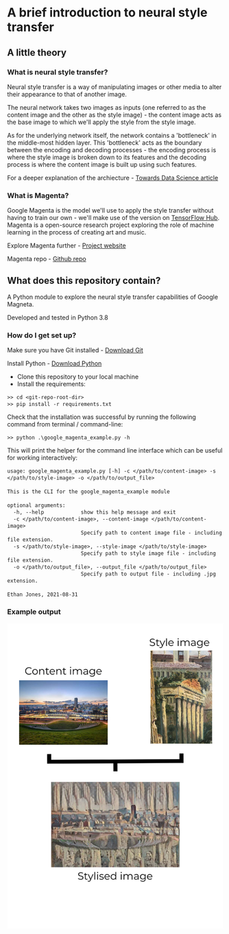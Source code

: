 # A brief introduction to neural style transfer

## A little theory

### What is neural style transfer?

Neural style transfer is a way of manipulating images or other media to alter their appearance to that of another image.

The neural network takes two images as inputs (one referred to as the content image and the other as the style image) - the content image acts as the base image to which we'll apply the style from the style image.

As for the underlying network itself, the network contains a 'bottleneck' in the middle-most hidden layer. 
This 'bottleneck' acts as the boundary between the encoding and decoding processes -
the encoding process is where the style image is broken down to its features and the decoding process 
is where the content image is built up using such features.

For a deeper explanation of the archiecture - [Towards Data Science article](https://towardsdatascience.com/light-on-math-machine-learning-intuitive-guide-to-neural-style-transfer-ef88e46697ee)

### What is Magenta?

Google Magenta is the model we'll use to apply the style transfer without having to train our own - we'll make use of the version on [TensorFlow Hub](https://www.tensorflow.org/hub).
Magenta is a open-source research project exploring the role of machine learning in the process of creating art and music.

Explore Magenta further - [Project website](https://magenta.tensorflow.org/)

Magenta repo - [Github repo](https://github.com/magenta/magenta)

## What does this repository contain?

A Python module to explore the neural style transfer capabilities of Google Magneta.

Developed and tested in Python 3.8

### How do I get set up?

Make sure you have Git installed - [Download Git](https://git-scm.com/downloads)

Install Python - [Download Python](https://www.python.org/downloads/)

* Clone this repository to your local machine
* Install the requirements:

```
>> cd <git-repo-root-dir>
>> pip install -r requirements.txt
```

Check that the installation was successful by running the following command from terminal / command-line:

```
>> python .\google_magenta_example.py -h
```

This will print the helper for the command line interface which can be useful for working interactively:

```
usage: google_magenta_example.py [-h] -c </path/to/content-image> -s </path/to/style-image> -o </path/to/output_file>

This is the CLI for the google_magenta_example module

optional arguments:
  -h, --help            show this help message and exit
  -c </path/to/content-image>, --content-image </path/to/content-image>
                        Specify path to content image file - including file extension.
  -s </path/to/style-image>, --style-image </path/to/style-image>
                        Specify path to style image file - including file extension.
  -o </path/to/output_file>, --output_file </path/to/output_file>
                        Specify path to output file - including .jpg extension.

Ethan Jones, 2021-08-31
```

### Example output

![Example](./src/images/example.png)
